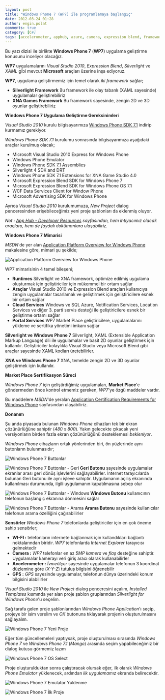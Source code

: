 ```yaml
---
layout: post
title: "Windows Phone 7 (WP7) ile programlamaya başlangıç"
date: 2012-03-24 01:28
author: engin.polat
comments: true
category: [C#]
tags: [accelerometer, apphub, azure, camera, expression blend, framework, gps, İnternet, location, mango, marketplace, sensor, silverlight, visual studio 2010, wcf, wifi, windows phone emulator, wp7, xaml, XNA]
---
```

Bu yazı dizisi ile birlikte **Windows Phone 7** (**WP7**) uygulama geliştirme konusunu inceliyor olacağız.

**WP7** uygulamalarını *Visual Studio 2010*, *Expression Blend*, *Silverlight* ve *XAML* gibi mevcut **Microsoft** araçları üzerine inşa ediyoruz.

**WP7**, uygulama geliştirmemiz için temel olarak *iki framework* sağlar;



*   **Silverlight Framework**
Bu framework ile olay tabanlı (XAML sayesinde) uygulamalar geliştirebiliriz
*   **XNA Games Framework**
Bu framework sayesinde, zengin 2D ve 3D oyunlar geliştirebiliriz

**Windows Phone 7 Uygulama Geliştirme Gereksinimleri**

*Visual Studio 2010* kurulu bilgisayarımıza <a href="http://www.microsoft.com/download/en/details.aspx?id=27570" title="Windows Phone SDK 7.1" target="_blank" rel="noopener">Windows Phone SDK 7.1</a> indirip kurmamız gerekiyor.

*Windows Phone SDK 7.1* kurulumu sonrasında bilgisayarımıza aşağıdaki araçlar kurulmuş olacak;



*   Microsoft Visual Studio 2010 Express for Windows Phone
*   Windows Phone Emulator
*   Windows Phone SDK 7.1 Assemblies
*   Silverlight 4 SDK and DRT
*   Windows Phone SDK 7.1 Extensions for XNA Game Studio 4.0
*   Microsoft Expression Blend SDK for Windows Phone 7
*   Microsoft Expression Blend SDK for Windows Phone OS 7.1
*   WCF Data Services Client for Window Phone
*   Microsoft Advertising SDK for Windows Phone

Ayrıca *Visual Studio 2010* kurulumumuza, *New Project* dialog penceresinden erişebileceğimiz yeni proje şablonları da eklenmiş oluyor.

*Not : <a href="http://create.msdn.com/en-us/education/basics/developer_resources" title="App Hub - Developer Resources" target="_blank" rel="noopener">App Hub - Developer Resources</a> sayfasından, hem ihtiyacımız olacak araçlara, hem de faydalı dokümanlara ulaşabiliriz.*

**Windows Phone 7 Mimarisi**

*MSDN*'de yer alan <a href="http://msdn.microsoft.com/en-us/library/ff402531(v=vs.92).aspx" title="Application Platform Overview for Windows Phone" target="_blank" rel="noopener">Application Platform Overview for Windows Phone</a> makalesine göre, mimari şu şekilde;

![](http://i.msdn.microsoft.com/dynimg/IC513005.jpg "Application Platform Overview for Windows Phone")

WP7 mimarisinin 4 temel bileşeni;



*   **Runtimes**
Silverlight ve XNA framework, optimize edilmiş uygulama oluşturmak için geliştiriciler için mükemmel bir ortam sağlar
*   **Araçlar**
Visual Studio 2010 ve Expression Blend araçları kullanıcıya zengin uygulamalar tasarlamak ve geliştirmek için geliştiricilere esnek bir ortam sağlar
*   **Cloud Services**
Windows ve SQL Azure, Notification Services, Location Services ve diğer 3. parti servis desteği ile geliştiricilere esnek bir geliştirme ortamı sağlar
*   **Portal Services**
WP7 Market Place geliştiricilere, uygulamalarını yükleme ve sertifika yönetimi imkanı sağlar

**Silverlight ve Windows Phone 7**
Silverlight, XAML (Extensible Application Markup Language) dili ile uygulamalar ve basit 2D oyunlar geliştirmek için kullanılır. Geliştiriciler kolaylıkla Visual Studio veya Microsoft Blend gibi araçlar sayesinde XAML kodları üretebilirler.

**XNA ve Windows Phone 7**
XNA, temelde zengin 2D ve 3D oyunlar geliştirmek için kullanılır.

**Market Place Sertifikasyon Süreci**

*Windows Phone 7* için geliştirdiğimiz uygulamaları, **Market Place**'e göndermeden önce kontrol etmemiz gereken, *WP7*'ye özgü maddeler vardır.

Bu maddelere *MSDN*'de yeralan <a href="http://msdn.microsoft.com/en-us/library/hh184843(v=VS.92).aspx" title="Application Certification Requirements for Windows Phone" target="_blank" rel="noopener">Application Certification Requirements for Windows Phone</a> sayfasından ulaşabiliriz.

**Donanım**

Şu anda piyasada bulunan *Windows Phone* cihazları tek bir ekran çözünürlüğüne sahiptir (*480 x 800*). Yakın gelecekte çıkacak yeni versiyonların birden fazla ekran çözünürlüğünü desteklemesi *bekleniyor*.

*Windows Phone* cihazların ortak yönlerinden biri, ön yüzlerinde aynı butonların bulunmasıdır;

![](/assets/uploads/2012/03/WP7_Baslangic_01.png "Windows Phone 7 Buttonlar")

![](/assets/uploads/2012/03/WP7_Baslangic_Back_Button.png "Windows Phone 7 Buttonlar - Geri")
**Geri Butonu** sayesinde uygulamalar ekranlar arası geri dönüş işlevlerini sağlayabilirler. İnternet tarayıcılarda bulunan Geri butonu ile aynı işleve sahiptir. Uygulamanın açılış ekranında kullanılması durumunda, ilgili uygulamanın kapatılmasına sebep olur

![](/assets/uploads/2012/03/WP7_Baslangic_Windows_Button.png "Windows Phone 7 Buttonlar - Windows")
**Windows Butonu** kullanıcının telefonun başlangıç ekranına dönmesini sağlar

![](/assets/uploads/2012/03/WP7_Baslangic_Search_Button.png "Windows Phone 7 Buttonlar - Arama")
**Arama Butonu** sayesinde kullanıcılar telefonun arama özelliğini çağırabilirler

**Sensörler**
*Windows Phone 7* telefonlarda geliştiriciler için en çok öneme sahip sensörler;



*   **WI-FI :** telefonların internete bağlanmak için kullandıkları bağlantı noktalarından biridir. *WP7* telefonlarda *Internet Explorer* tarayıcısı gelmektedir
*   **Camera :** *WP7* telefonlar en az *5MP kamera* ve *flaş* desteğine sahiptir. Uygulamalar kamerayı veri giriş aracı olarak kullanabilirler
*   **Accelerometer :** *İvmeölçer* sayesinde uygulamalar telefonun 3 koordinat düzlemine göre (*X-Y-Z*) tutuluş bilgisini öğrenebilir
*   **GPS :** *GPS* sayesinde uygulamalar, telefonun dünya üzerindeki konum bilgisini alabilirler

*Visual Studio 2010* ile *New Project* dialog penceresini açalım, *Installed Templates* kısmında yer alan proje şablon gruplarından *Silverlight for Windows Phone*'u seçelim.

Sağ tarafa gelen proje şablonlarından *Windows Phone Application*'ı seçip, projeye bir isim verelim ve *OK* butonuna tıklayarak projenin oluşturulmasını sağlayalım.

![](/assets/uploads/2012/03/WP7_Baslangic_02.png "Windows Phone 7 Yeni Proje")

Eğer tüm güncellemeleri yaptıysak, proje oluşturulması sırasında *Windows Phone 7* ve *Windows Phone 7.1* (*Mango*) arasında seçim yapabileceğimiz bir dialog kutusu görmemiz lazım

![](/assets/uploads/2012/03/WP7_Baslangic_OS_Select.png "Windows Phone 7 OS Select")

Proje oluşturulduktan sonra çalıştıracak olursak eğer, ilk olarak *Windows Phone Emulator* yüklenecek, ardından *ilk uygulamamız* ekranda belirecektir.

![](/assets/uploads/2012/03/WP7_Baslangic_Emulator_Load.png "Windows Phone 7 Emulator Yuklenme")

![](/assets/uploads/2012/03/WP7_Baslangic_Emulator_First_Project.png "Windows Phone 7 İlk Proje")

